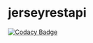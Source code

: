 # jerseyrestapi

[![Codacy Badge](https://api.codacy.com/project/badge/Grade/0f05c77fc6b847069de595fb62729feb)](https://app.codacy.com/app/ndoyeahmed/jerseyrestapi?utm_source=github.com&utm_medium=referral&utm_content=ndoyeahmed/jerseyrestapi&utm_campaign=Badge_Grade_Dashboard)
